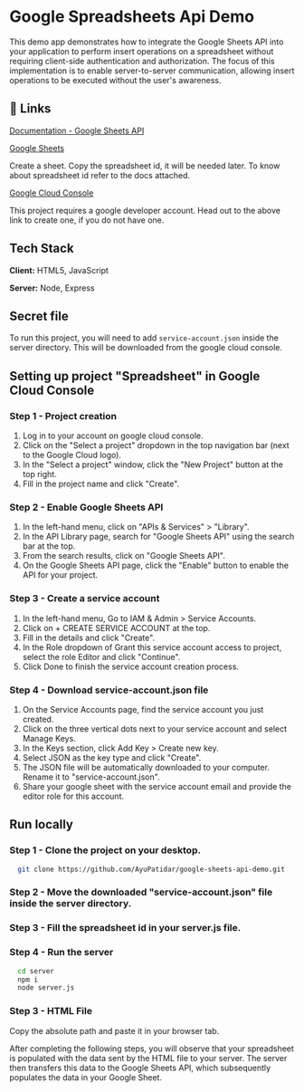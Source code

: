 # Google Spreadsheets Api Demo

This demo app demonstrates how to integrate the Google Sheets API into your application to perform insert operations on a spreadsheet without requiring client-side authentication and authorization. The focus of this implementation is to enable server-to-server communication, allowing insert operations to be executed without the user's awareness.

## 🔗 Links

[Documentation - Google Sheets API](https://developers.google.com/sheets/api/guides/concepts)

[Google Sheets](https://docs.google.com/spreadsheets/u/0/)

Create a sheet. Copy the spreadsheet id, it will be needed later. To know about spreadsheet id refer to the docs attached.

[Google Cloud Console](https://console.cloud.google.com)

This project requires a google developer account. Head out to the above link to create one, if you do not have one.

## Tech Stack

**Client:** HTML5, JavaScript

**Server:** Node, Express

## Secret file

To run this project, you will need to add `service-account.json` inside the server directory. This will be downloaded from the google cloud console.

## Setting up project "Spreadsheet" in Google Cloud Console

### Step 1 - Project creation
1. Log in to your account on google cloud console.
2. Click on the "Select a project" dropdown in the top navigation bar (next to the Google Cloud logo).
3. In the "Select a project" window, click the "New Project" button at the top right.
4. Fill in the project name and click "Create".

### Step 2 - Enable Google Sheets API
1. In the left-hand menu, click on "APIs & Services" > "Library".
2. In the API Library page, search for "Google Sheets API" using the search bar at the top.
3. From the search results, click on "Google Sheets API".
4. On the Google Sheets API page, click the "Enable" button to enable the API for your project.

### Step 3 - Create a service account
1. In the left-hand menu, Go to IAM & Admin > Service Accounts.
2. Click on + CREATE SERVICE ACCOUNT at the top.
3. Fill in the details and click "Create".
4. In the Role dropdown of Grant this service account access to project, select the role Editor and click "Continue".
5. Click Done to finish the service account creation process.

### Step 4 - Download service-account.json file
1. On the Service Accounts page, find the service account you just created.
3. Click on the three vertical dots next to your service account and select Manage Keys.
4. In the Keys section, click Add Key > Create new key.
5. Select JSON as the key type and click "Create".
6. The JSON file will be automatically downloaded to your computer. Rename it to "service-account.json".
7. Share your google sheet with the service account email and provide the editor role for this account.

## Run locally

### Step 1 - Clone the project on your desktop.

```bash
  git clone https://github.com/AyuPatidar/google-sheets-api-demo.git
```

### Step 2 - Move the downloaded "service-account.json" file inside the server directory.

### Step 3 - Fill the spreadsheet id in your server.js file.

### Step 4 - Run the server

```bash
  cd server
  npm i
  node server.js
```

### Step 3 - HTML File

Copy the absolute path and paste it in your browser tab.

After completing the following steps, you will observe that your spreadsheet is populated with the data sent by the HTML file to your server. The server then transfers this data to the Google Sheets API, which subsequently populates the data in your Google Sheet.
